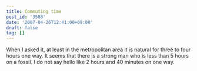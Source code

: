 ```yaml
---
title: Commuting time
post_id: '3568'
date: '2007-04-26T12:41:00+09:00'
draft: false
tag: []
---
```


When I asked it, at least in the metropolitan area it is natural for three to four hours one way. It seems that there is a strong man who is less than 5 hours on a fossil. I do not say hello like 2 hours and 40 minutes on one way.
